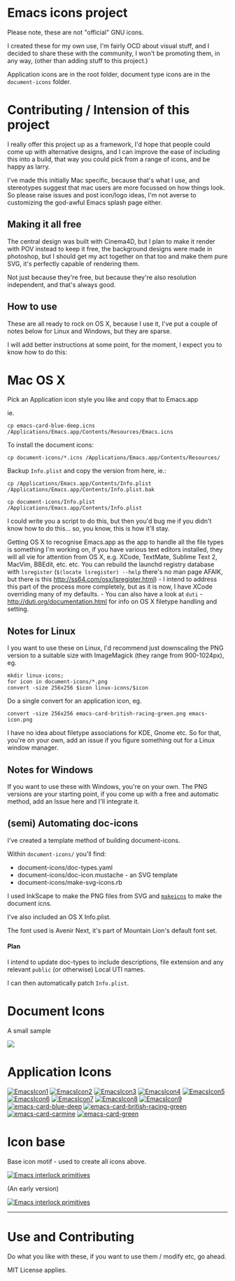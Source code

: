# Emacs icons project

Please note, these are not "official" GNU icons.

I created these for my own use, I'm fairly OCD about visual stuff, and
I decided to share these with the community, I won't be promoting
them, in any way, (other than adding stuff to this project.)

Application icons are in the root folder, document type icons are in
the `document-icons` folder.

# Contributing / Intension of this project

I really offer this project up as a framework, I'd hope that people could come up with alternative designs,
and I can improve the ease of including this into a build, that way you could pick from a range of icons,
and be happy as larry.

I've made this initially Mac specific, because that's what I use, and stereotypes suggest that mac users
are more focussed on how things look. So please raise issues and post icon/logo ideas, I'm not averse to
customizing the god-awful Emacs splash page either.

## Making it all free

The central design was built with Cinema4D, but I plan to make it render with POV instead to keep it free,
the background designs were made in photoshop, but I should get my act together on that too and make them
pure SVG, it's perfectly capable of rendering them.

Not just because they're free, but because they're also resolution independent, and that's always good.

## How to use

These are all ready to rock on OS X, because I use it, I've put a
couple of notes below for Linux and Windows, but they are sparse.

I will add better instructions at some point, for the moment, I expect
you to know how to do this:

# Mac OS X

Pick an Application icon style you like and copy that to Emacs.app

ie.

    cp emacs-card-blue-deep.icns /Applications/Emacs.app/Contents/Resources/Emacs.icns

To install the document icons:

    cp document-icons/*.icns /Applications/Emacs.app/Contents/Resources/

Backup `Info.plist` and copy the version from here, ie.:

    cp /Applications/Emacs.app/Contents/Info.plist /Applications/Emacs.app/Contents/Info.plist.bak

    cp document-icons/Info.plist /Applications/Emacs.app/Contents/Info.plist

I could write you a script to do this, but then you'd bug me if you
didn't know how to do this... so, you know, this is how it'll stay.

Getting OS X to recognise Emacs.app as the app to handle all the file types is something I'm working on, if you have various text editors installed, they will all vie for attention from OS X, e.g. XCode, TextMate, Sublime Text 2, MacVim, BBEdit, etc. etc. You can rebuild the launchd registry database with `lsregister` (`$(locate lsregister) --help` there's no man page AFAIK, but there is this http://ss64.com/osx/lsregister.html) - I intend to address this part of the process more completely, but as it is now, I have XCode overriding many of my defaults. - You can also have a look at `duti` - http://duti.org/documentation.html for info on OS X filetype handling and setting.

## Notes for Linux

I you want to use these on Linux, I'd recommend just downscaling the
PNG version to a suitable size with ImageMagick (they range from 900-1024px), eg.

    mkdir linux-icons;
    for icon in document-icons/*.png
    convert -size 256x256 $icon linux-icons/$icon

Do a single convert for an application icon, eg.

    convert -size 256x256 emacs-card-british-racing-green.png emacs-icon.png

I have no idea about filetype associations for KDE, Gnome etc. So for
that, you're on your own, add an issue if you figure something out for
a Linux window manager.

## Notes for Windows

If you want to use these with Windows, you're on your own. The PNG
versions are your starting point, if you come up with a free and
automatic method, add an Issue here and I'll integrate it.

## (semi) Automating doc-icons

I've created a template method of building document-icons.

Within `document-icons/` you'll find:

  * document-icons/doc-types.yaml
  * document-icons/doc-icon.mustache - an SVG template
  * document-icons/make-svg-icons.rb

I used InkScape to make the PNG files from SVG and [`makeicns`](https://bitbucket.org/mkae/makeicns) to make the
document icns.

I've also included an OS X Info.plist.

The font used is Avenir Next, it's part of Mountain Lion's default
font set.

#### Plan

I intend to update doc-types to include descriptions, file extension
and any relevant `public` (or otherwise) Local UTI names.

I can then automatically patch `Info.plist`.

# Document Icons

A small sample

![](https://github.com/jasonm23/emacs-icons-project/raw/master/doc-icons.png)

# Application Icons

[![EmacsIcon1](https://github.com/jasonm23/emacs-icons-project/raw/master/thumb/EmacsIcon1.png)](https://github.com/jasonm23/emacs-icons-project/raw/master/EmacsIcon1.png "EmacsIcon1")
[![EmacsIcon2](https://github.com/jasonm23/emacs-icons-project/raw/master/thumb/EmacsIcon2.png)](https://github.com/jasonm23/emacs-icons-project/raw/master/EmacsIcon2.png "EmacsIcon2")
[![EmacsIcon3](https://github.com/jasonm23/emacs-icons-project/raw/master/thumb/EmacsIcon3.png)](https://github.com/jasonm23/emacs-icons-project/raw/master/EmacsIcon3.png "EmacsIcon3")
[![EmacsIcon4](https://github.com/jasonm23/emacs-icons-project/raw/master/thumb/EmacsIcon4.png)](https://github.com/jasonm23/emacs-icons-project/raw/master/EmacsIcon4.png "EmacsIcon4")
[![EmacsIcon5](https://github.com/jasonm23/emacs-icons-project/raw/master/thumb/EmacsIcon5.png)](https://github.com/jasonm23/emacs-icons-project/raw/master/EmacsIcon5.png "EmacsIcon5")
[![EmacsIcon6](https://github.com/jasonm23/emacs-icons-project/raw/master/thumb/EmacsIcon6.png)](https://github.com/jasonm23/emacs-icons-project/raw/master/EmacsIcon6.png "EmacsIcon6")
[![EmacsIcon7](https://github.com/jasonm23/emacs-icons-project/raw/master/thumb/EmacsIcon7.png)](https://github.com/jasonm23/emacs-icons-project/raw/master/EmacsIcon7.png "EmacsIcon7")
[![EmacsIcon8](https://github.com/jasonm23/emacs-icons-project/raw/master/thumb/EmacsIcon8.png)](https://github.com/jasonm23/emacs-icons-project/raw/master/EmacsIcon8.png "EmacsIcon8")
[![EmacsIcon9](https://github.com/jasonm23/emacs-icons-project/raw/master/thumb/EmacsIcon9.png)](https://github.com/jasonm23/emacs-icons-project/raw/master/EmacsIcon9.png "EmacsIcon9")
[![emacs-card-blue-deep](https://github.com/jasonm23/emacs-icons-project/raw/master/thumb/emacs-card-blue-deep.png)](https://github.com/jasonm23/emacs-icons-project/raw/master/emacs-card-blue-deep.png "emacs-card-blue-deep")
[![emacs-card-british-racing-green](https://github.com/jasonm23/emacs-icons-project/raw/master/thumb/emacs-card-british-racing-green.png)](https://github.com/jasonm23/emacs-icons-project/raw/master/emacs-card-british-racing-green.png "emacs-card-british-racing-green")
[![emacs-card-carmine](https://github.com/jasonm23/emacs-icons-project/raw/master/thumb/emacs-card-carmine.png)](https://github.com/jasonm23/emacs-icons-project/raw/master/emacs-card-carmine.png "emacs-card-carmine")
[![emacs-card-green](https://github.com/jasonm23/emacs-icons-project/raw/master/thumb/emacs-card-green.png) ](https://github.com/jasonm23/emacs-icons-project/raw/master/emacs-card-green.png "emacs-card-green")

# Icon base

Base icon motif - used to create all icons above.

[![Emacs interlock primitives](https://github.com/jasonm23/emacs-icons-project/raw/master/thumb/emacs-interlock-v2.png)](https://github.com/jasonm23/emacs-icons-project/raw/master/emacs-interlock-v2.png)

(An early version)

[![Emacs interlock primitives](https://github.com/jasonm23/emacs-icons-project/raw/master/thumb/emacs-interlock-v1.png) ](https://github.com/jasonm23/emacs-icons-project/raw/master/emacs-interlock-v1.png)

---

# Use and Contributing

Do what you like with these, if you want to use them / modify etc, go
ahead.

MIT License applies.
